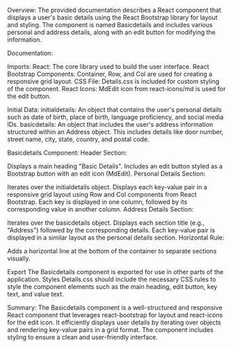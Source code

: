 Overview:
The provided documentation describes a React component that displays a user's basic details using the React Bootstrap library for layout and styling. The component is named Basicdetails and includes various personal and address details, along with an edit button for modifying the information.

Documentation:
 
 Imports:
React: The core library used to build the user interface.
React Bootstrap Components: Container, Row, and Col are used for creating a responsive grid layout.
CSS File: Details.css is included for custom styling of the component.
React Icons: MdEdit icon from react-icons/md is used for the edit button.
 
 Initial Data:
initialdetails: An object that contains the user's personal details such as date of birth, place of birth, language proficiency, and social media IDs.
basicdetails: An object that includes the user's address information structured within an Address object. This includes details like door number, street name, city, state, country, and postal code.

Basicdetails Component:
Header Section:

Displays a main heading "Basic Details".
Includes an edit button styled as a Bootstrap button with an edit icon (MdEdit).
Personal Details Section:

Iterates over the initialdetails object.
Displays each key-value pair in a responsive grid layout using Row and Col components from React Bootstrap.
Each key is displayed in one column, followed by its corresponding value in another column.
Address Details Section:

Iterates over the basicdetails object.
Displays each section title (e.g., "Address") followed by the corresponding details.
Each key-value pair is displayed in a similar layout as the personal details section.
Horizontal Rule:

Adds a horizontal line at the bottom of the container to separate sections visually.

Export
The Basicdetails component is exported for use in other parts of the application.
Styles
Details.css should include the necessary CSS rules to style the component elements such as the main heading, edit button, key text, and value text.

Summary:
The Basicdetails component is a well-structured and responsive React component that leverages react-bootstrap for layout and react-icons for the edit icon. It efficiently displays user details by iterating over objects and rendering key-value pairs in a grid format. The component includes styling to ensure a clean and user-friendly interface.